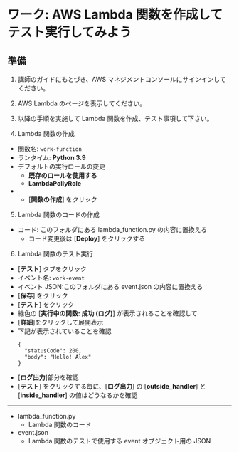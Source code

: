 # ワーク: AWS Lambda 関数を作成してテスト実行してみよう

## 準備

1. 講師のガイドにもとづき、AWS マネジメントコンソールにサインインしてください。

2. AWS Lambda のページを表示してください。

3. 以降の手順を実施して Lambda 関数を作成、テスト事項して下さい。

4. Lambda 関数の作成
  - 関数名: `work-function`
  - ランタイム: **Python 3.9**
  - デフォルトの実行ロールの変更
    - **既存のロールを使用する**
    - **LambdaPollyRole**
  - - [**関数の作成**] をクリック
5. Lambda 関数のコードの作成
  - コード: このフォルダにある lambda_function.py の内容に置換える
    - コード変更後は [**Deploy**] をクリックする
6. Lambda 関数のテスト実行
  - [**テスト**] タブをクリック
  - イベント名: `work-event`
  - イベント JSON:このフォルダにある event.json の内容に置換える
  - [**保存**] をクリック
  - [**テスト**] をクリック
  - 緑色の [**実行中の関数: 成功 (ログ)**] が表示されることを確認して
  - [**詳細**]をクリックして展開表示
  - 下記が表示されていることを確認
     ```
     {
       "statusCode": 200,
       "body": "Hello! Alex"
     }
     ```
  - [**ログ出力**]部分を確認
  - [**テスト**] をクリックする毎に、[**ログ出力**] の [**outside_handler**] と [**inside_handler**] の値はどうなるかを確認
---

* lambda_function.py
  - Lambda 関数のコード
* event.json
  - Lambda 関数のテストで使用する event オブジェクト用の JSON






